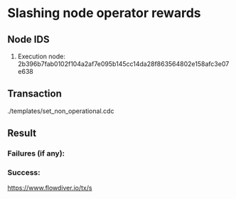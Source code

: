 # Slashing node operator rewards

## Node IDS
1. Execution node: 2b396b7fab0102f104a2af7e095b145cc14da28f863564802e158afc3e07e638


## Transaction 
./templates/set_non_operational.cdc

## Result

### Failures (if any):

### Success:
https://www.flowdiver.io/tx/s
